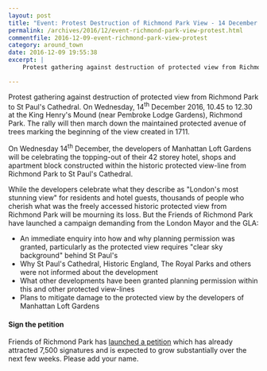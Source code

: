 ```yaml
---
layout: post
title: "Event: Protest Destruction of Richmond Park View - 14 December 2016"
permalink: /archives/2016/12/event-richmond-park-view-protest.html
commentfile: 2016-12-09-event-richmond-park-view-protest
category: around_town
date: 2016-12-09 19:55:38
excerpt: |
    Protest gathering against destruction of protected view from Richmond Park to St Paul's Cathedral.  On Wednesday, 14<sup>th</sup> December 2016, 10.45 to 12.30 at the King Henry's Mound (near Pembroke Lodge Gardens), Richmond Park. The rally will then march down the maintained protected avenue of trees marking the beginning of the view created in 1711.

---
```


Protest gathering against destruction of protected view from Richmond Park to St Paul's Cathedral. On Wednesday, 14<sup>th</sup> December 2016, 10.45 to 12.30 at the King Henry's Mound (near Pembroke Lodge Gardens), Richmond Park. The rally will then march down the maintained protected avenue of trees marking the beginning of the view created in 1711.

On Wednesday 14<sup>th</sup> December, the developers of Manhattan Loft Gardens will be celebrating the topping-out of their 42 storey hotel, shops and apartment block constructed within the historic protected view-line from Richmond Park to St Paul's Cathedral.

While the developers celebrate what they describe as "London's most stunning view" for residents and hotel guests, thousands of people who cherish what was the freely accessed historic protected view from Richmond Park will be mourning its loss. But the Friends of Richmond Park have launched a campaign demanding from the London Mayor and the GLA:

-   An immediate enquiry into how and why planning permission was granted, particularly as the protected view requires "clear sky background" behind St Paul's
-   Why St Paul's Cathedral, Historic England, The Royal Parks and others were not informed about the development
-   What other developments have been granted planning permission within this and other protected view-lines
-   Plans to mitigate damage to the protected view by the developers of Manhattan Loft Gardens

#### Sign the petition

Friends of Richmond Park has [launched a petition](https://you.38degrees.org.uk/petitions/stop-destruction-of-historic-st-paul-s-view) which has already attracted 7,500 signatures and is expected to grow substantially over the next few weeks. Please add your name.
